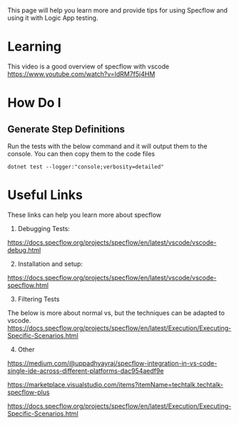 This page will help you learn more and provide tips for using Specflow and using it with
Logic App testing.

# Learning
This video is a good overview of specflow with vscode
https://www.youtube.com/watch?v=ldRM7f5j4HM


# How Do I

## Generate Step Definitions

Run the tests with the below command and it will output them to the console.  You can then copy them to the code files

```
dotnet test --logger:"console;verbosity=detailed"
```




# Useful Links
These links can help you learn more about specflow

1) Debugging Tests:

https://docs.specflow.org/projects/specflow/en/latest/vscode/vscode-debug.html


2) Installation and setup:

https://docs.specflow.org/projects/specflow/en/latest/vscode/vscode-specflow.html

3) Filtering Tests

The below is more about normal vs, but the techniques can be adapted to vscode.
https://docs.specflow.org/projects/specflow/en/latest/Execution/Executing-Specific-Scenarios.html

4) Other

https://medium.com/@uppadhyayraj/specflow-integration-in-vs-code-single-ide-across-different-platforms-dac954aedf9e

https://marketplace.visualstudio.com/items?itemName=techtalk.techtalk-specflow-plus

https://docs.specflow.org/projects/specflow/en/latest/Execution/Executing-Specific-Scenarios.html